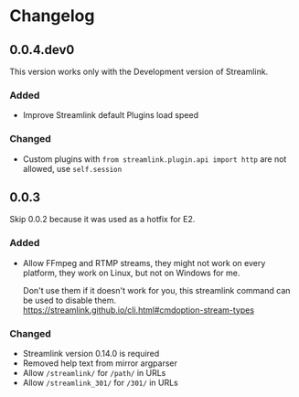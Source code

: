# Changelog

## 0.0.4.dev0

This version works only with the Development version of Streamlink.

### Added

- Improve Streamlink default Plugins load speed

### Changed

- Custom plugins with `from streamlink.plugin.api import http` are not allowed,
  use `self.session`

## 0.0.3

Skip 0.0.2 because it was used as a hotfix for E2.

### Added

- Allow FFmpeg and RTMP streams, they might not work on every platform,
  they work on Linux, but not on Windows for me.

  Don't use them if it doesn't work for you,
  this streamlink command can be used to disable them.
  https://streamlink.github.io/cli.html#cmdoption-stream-types

### Changed

- Streamlink version 0.14.0 is required
- Removed help text from mirror argparser
- Allow `/streamlink/` for `/path/` in URLs
- Allow `/streamlink_301/` for `/301/` in URLs
